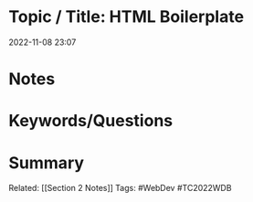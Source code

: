 # Topic / Title: HTML Boilerplate

2022-11-08
23:07
# Notes

# Keywords/Questions

# Summary

Related: [[Section 2 Notes]]
Tags: #WebDev #TC2022WDB 
